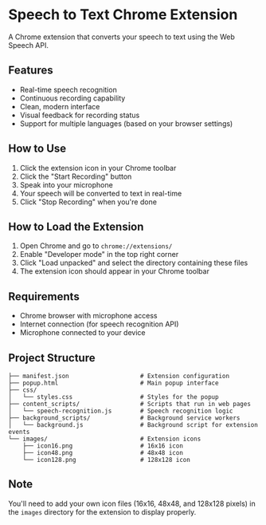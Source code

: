 # Speech to Text Chrome Extension

A Chrome extension that converts your speech to text using the Web Speech API.

## Features

- Real-time speech recognition
- Continuous recording capability
- Clean, modern interface
- Visual feedback for recording status
- Support for multiple languages (based on your browser settings)

## How to Use

1. Click the extension icon in your Chrome toolbar
2. Click the "Start Recording" button
3. Speak into your microphone
4. Your speech will be converted to text in real-time
5. Click "Stop Recording" when you're done

## How to Load the Extension

1. Open Chrome and go to `chrome://extensions/`
2. Enable "Developer mode" in the top right corner
3. Click "Load unpacked" and select the directory containing these files
4. The extension icon should appear in your Chrome toolbar

## Requirements

- Chrome browser with microphone access
- Internet connection (for speech recognition API)
- Microphone connected to your device

## Project Structure

```
├── manifest.json                    # Extension configuration
├── popup.html                       # Main popup interface
├── css/
│   └── styles.css                   # Styles for the popup
├── content_scripts/                 # Scripts that run in web pages
│   └── speech-recognition.js        # Speech recognition logic
├── background_scripts/              # Background service workers
│   └── background.js                # Background script for extension events
└── images/                          # Extension icons
    ├── icon16.png                   # 16x16 icon
    ├── icon48.png                   # 48x48 icon
    └── icon128.png                  # 128x128 icon
```

## Note

You'll need to add your own icon files (16x16, 48x48, and 128x128 pixels) in the `images` directory for the extension to display properly. 